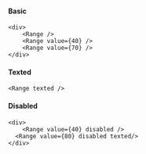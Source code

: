 #### Basic
```
<div>
	<Range />
	<Range value={40} />
	<Range value={70} />
</div>
```

#### Texted
```
<Range texted />
```

#### Disabled
```
<div>
	<Range value={40} disabled />
  <Range value={80} disabled texted/>
</div>
```
